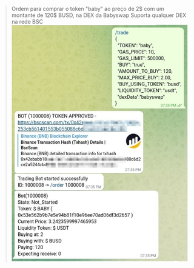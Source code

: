 > Ordem para comprar o token "baby" ao preço de 2$ com um montante de 120$ BUSD, na DEX da Babyswap
> Suporta qualquer DEX na rede BSC
![alt text](https://github.com/lucasccampos/cryptotelegrambot/blob/master/screenshots/trade_sniper/ordem_trade.jpeg?raw=true)
